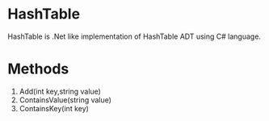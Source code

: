# HashTable
HashTable is .Net like implementation of HashTable ADT using C# language.
# Methods
1. Add(int key,string value)
2. ContainsValue(string value)
3. ContainsKey(int key)
